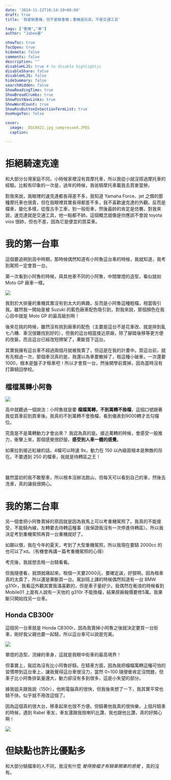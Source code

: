 ```yaml
---
date: '2024-11-22T10:14:10+08:00'
draft: true
title: '我愛騎重機，但不愛騎重機；重機是玩具，不是交通工具'

tags: ["重機","車"]
author: "Jabee姜"

showToc: true
TocOpen: true
hidemeta: false
comments: false
description: ""
disableHLJS: true # to disable highlightjs
disableShare: false
disableHLJS: false
hideSummary: false
searchHidden: false
ShowReadingTime: true
ShowBreadCrumbs: true
ShowPostNavLinks: true
ShowWordCount: true
ShowRssButtonInSectionTermList: true
UseHugoToc: false

cover:
  image: _DSC0421.jpg_compressed.JPEG
  caption: 

---
```


# 拒絕騎速克達

和大部分台灣家庭不同，小時候家裡沒有買摩托車，所以我從小就沒搭過摩托車的經驗。比較有印象的一次是，過年的時候，我爸騎摩托車載我去買麥當勞。

對我來說，我眼裡的速克達都長得差不多，我知道 Yamaha Force、jet 之類的那種摩托車也很貴，但在我眼裡其實長得都差不多，我不喜歡速克達的外觀。反而是檔車，變化多樣，從復古手工車，到一般街車，然後最帥的肯定是仿賽。對我來說，速克達就是交通工具，他一點都不帥。這個概念就像是你應該不會說 toyota vios 很帥，但也不差，因為它是便宜的買菜車。



# 我的第一台車

這個要追朔到高中時期，那時候偶然知道有小阿魯這台車的時候，我就知道，我考到駕照一定會買一台。

第一次看到小阿魯的時候，與其他車不同的小阿魯，中間單燈的造型，看似就如 Moto GP 廠車一樣。

![](_DSC6964.jpg_compressed.JPEG)

我對於大排量的重機其實沒有到太大的興趣，反而是小阿魯這種輕檔，相當吸引我。雖然我一開始是被 Suzuki 的藍色廠車配色吸引到，對我來說，那個顏色在我心目中就是 Moto GP 的最高級別啊！

後來在挑的時候，雖然沒有挑到廠車的配色（主要是這台不是花車改、就是摔到亂七八糟、車況很難找到好的），但我的這台相當接近原廠，除了腳踏後移等更方便的改裝，而且這台已經改短牌架了，果斷買下這台。

其實我擁有這台車不超過兩個月就被我賣了，但這是在我的計畫中。買這台前，就有先租過一次，那個車況真的是，我還以為車要散掉了，租這種小破車，一次還要1000，根本是盤子才租車吧！所以才會買一台，然後開學前賣掉，因為當時沒有打算騎回學校。

## 檔檔萬轉小阿魯

![](_DSC6910.jpg_compressed.JPEG)

高中就聽過一個說法：小阿魯就是要 **檔檔萬轉，不到萬轉不換檔**，這個口號跟著我從買車前到買車後。我真的不到萬轉不會換檔，看到儀表到9000轉才去勾檔位。

究竟是不是萬轉動力才會出來？ 我認為真的是。接近萬轉的時候，會感受一股推力，衝擊上來，那個感覺很舒服，**感受到人車一體的感覺**。

如果拉到接近紅線的話，4檔可以時速 9x，動力在 150 以內級距根本是無敵的存在。不要遇到 250 的檔車，我就是待轉區之王！

<br>

雖然當初的我不敢壓車，所以根本沒辦法跑山，但每天可以看到自己的車，然後去洗車，真的讓我很開心。

# 我的第二台車

另一個會把小阿魯賣掉的原因就是因為我馬上可以考重機駕照了。我真的不能接受，不能騎內線，左轉要去待轉這種事（我保證我沒有一次停進待轉區）。所以我決定考到重機駕照再買一台重機就好了。

如願以償，我在今年的夏天，考到了大型重機駕照，所以我現在要騎 2000cc 的也可以了xd。（有機會再講一篇考重機駕照的心得）

考完後，我就想去租一台騎看看。

但我隨便看，我頭就痛起來。租個一天要2000元，要確定誒，好狠啊。因為租車真的太貴了，所以還是果斷買一台。駕訓班上課的時候偶然知道有一台 BMW g310r，我看這外觀其實我滿喜歡的，但是車子量好少。我偶然在衝浪的時候看到 Mobile01 上面有人說有一天他的 g310r 不能換檔，結果原廠報價要修5萬。我果斷只開始找另一台車。

## Honda CB300r

這個另一台車就是 Honda CB300r，因為我賣掉小阿魯之後就決定要買一台街車，剛好我父親也要一起騎，所以這台車可以說是完美。

![](_DSC0421.jpg_compressed.JPEG)

單燈的造型，流線的車身，這就是我眼中街車的最高境界！

但事實上，我認為沒有比小阿魯好騎。在騎車方面，因為我把檔檔萬轉這種可怕的習慣帶到這台車上，讓我覺得這台車很沒力，當然 0~100 隨便衝肯定沒問題，但車子比小阿魯排氣量還大，動力卻沒有多到很多，這是小失望的部分。

據我姐夫跟我說（150r），他刷電腦真的很快，但我後來想了一下，我其實平常也騎不快，似乎就不用改這個了。

因為這個真的很大台，移車起來也很不方便。但騎著他我真的很快樂，上個月騎車的時候，遇到 Rabel 車友，車友還跟我按喇叭比讚，我也跟他比讚，真的好開心啊！

![](_DSC0303.jpg_compressed.JPEG)

# 但缺點也許比優點多

和大部分騎檔車的人不同，我沒有什麼 *覺得換檔才有騎車開車的感覺* ，真的沒有。

